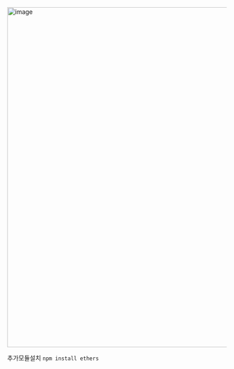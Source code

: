 <img width="1117" height="780" alt="image" src="https://github.com/user-attachments/assets/4a93b41c-f658-460b-8f5f-6af10e2d0e96" />


추가모듈설치
`npm install ethers `


